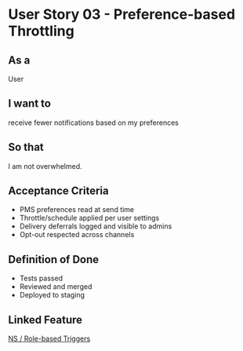 # User Story 03 - Preference-based Throttling

## As a
User

## I want to
receive fewer notifications based on my preferences

## So that
I am not overwhelmed.

## Acceptance Criteria
- PMS preferences read at send time
- Throttle/schedule applied per user settings
- Delivery deferrals logged and visible to admins
- Opt-out respected across channels

## Definition of Done
- Tests passed
- Reviewed and merged
- Deployed to staging

## Linked Feature
[NS / Role-based Triggers](../feature-spec.md)
